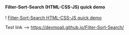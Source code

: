 #### Filter-Sort-Search (HTML-CSS-JS) quick demo
! [Filter-Sort-Search HTML-CSS-JS quick demo](Screenshot.png)

Test link --> https://devmoali.github.io/Filter-Sort-Search/
